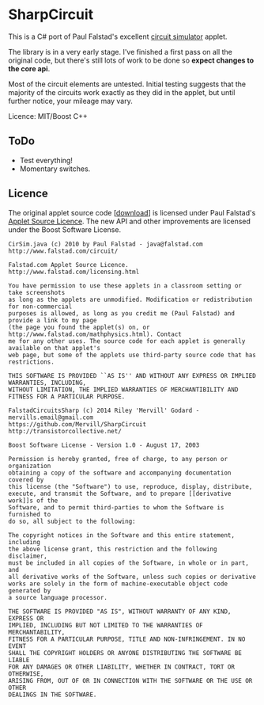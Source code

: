 SharpCircuit
=======

This is a C# port of Paul Falstad's excellent [circuit simulator](http://www.falstad.com/circuit/) applet. 

The library is in a very early stage. I've finished a first pass on all the original code, but there's still lots of work to be done so **expect changes to the core api**. 

Most of the circuit elements are untested. Initial testing suggests that the majority of the circuits work exactly as they did in the applet, but until further notice, your mileage may vary.

Licence: MIT/Boost C++

## ToDo

- Test everything!
- Momentary switches.

## Licence

The original applet source code [[download](http://www.falstad.com/circuit/src.zip)] is licensed under Paul Falstad's [Applet Source Licence](http://www.falstad.com/licensing.html). The new API and other improvements are licensed under the Boost Software License.

```
CirSim.java (c) 2010 by Paul Falstad - java@falstad.com
http://www.falstad.com/circuit/

Falstad.com Applet Source Licence.
http://www.falstad.com/licensing.html

You have permission to use these applets in a classroom setting or take screenshots 
as long as the applets are unmodified. Modification or redistribution for non-commercial 
purposes is allowed, as long as you credit me (Paul Falstad) and provide a link to my page 
(the page you found the applet(s) on, or http://www.falstad.com/mathphysics.html). Contact 
me for any other uses. The source code for each applet is generally available on that applet's 
web page, but some of the applets use third-party source code that has restrictions.

THIS SOFTWARE IS PROVIDED ``AS IS'' AND WITHOUT ANY EXPRESS OR IMPLIED WARRANTIES, INCLUDING, 
WITHOUT LIMITATION, THE IMPLIED WARRANTIES OF MERCHANTIBILITY AND FITNESS FOR A PARTICULAR PURPOSE.
```

```
FalstadCircuitsSharp (c) 2014 Riley 'Mervill' Godard - mervills.email@gmail.com
https://github.com/Mervill/SharpCircuit
http://transistorcollective.net/

Boost Software License - Version 1.0 - August 17, 2003
 
Permission is hereby granted, free of charge, to any person or organization
obtaining a copy of the software and accompanying documentation covered by
this license (the "Software") to use, reproduce, display, distribute,
execute, and transmit the Software, and to prepare [[derivative work]]s of the
Software, and to permit third-parties to whom the Software is furnished to
do so, all subject to the following:
 
The copyright notices in the Software and this entire statement, including
the above license grant, this restriction and the following disclaimer,
must be included in all copies of the Software, in whole or in part, and
all derivative works of the Software, unless such copies or derivative
works are solely in the form of machine-executable object code generated by
a source language processor.
 
THE SOFTWARE IS PROVIDED "AS IS", WITHOUT WARRANTY OF ANY KIND, EXPRESS OR
IMPLIED, INCLUDING BUT NOT LIMITED TO THE WARRANTIES OF MERCHANTABILITY,
FITNESS FOR A PARTICULAR PURPOSE, TITLE AND NON-INFRINGEMENT. IN NO EVENT
SHALL THE COPYRIGHT HOLDERS OR ANYONE DISTRIBUTING THE SOFTWARE BE LIABLE
FOR ANY DAMAGES OR OTHER LIABILITY, WHETHER IN CONTRACT, TORT OR OTHERWISE,
ARISING FROM, OUT OF OR IN CONNECTION WITH THE SOFTWARE OR THE USE OR OTHER
DEALINGS IN THE SOFTWARE.
```
